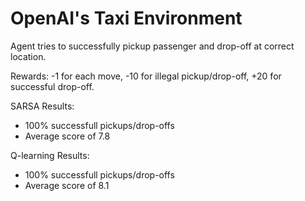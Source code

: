 # OpenAI's Taxi Environment

Agent tries to successfully pickup passenger and drop-off at correct location.

Rewards: -1 for each move, -10 for illegal pickup/drop-off, +20 for successful drop-off.

SARSA Results:
- 100% successfull pickups/drop-offs
- Average score of 7.8

Q-learning Results:
- 100% successfull pickups/drop-offs
- Average score of 8.1
